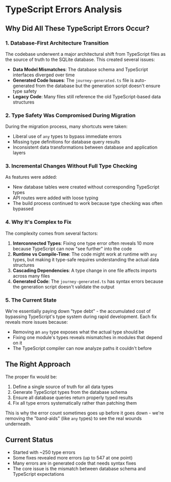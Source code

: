# TypeScript Errors Analysis

## Why Did All These TypeScript Errors Occur?

### 1. Database-First Architecture Transition

The codebase underwent a major architectural shift from TypeScript files as the source of truth to the SQLite database. This created several issues:

- **Data Model Mismatches**: The database schema and TypeScript interfaces diverged over time
- **Generated Code Issues**: The `journey-generated.ts` file is auto-generated from the database but the generation script doesn't ensure type safety
- **Legacy Code**: Many files still reference the old TypeScript-based data structures

### 2. Type Safety Was Compromised During Migration

During the migration process, many shortcuts were taken:
- Liberal use of `any` types to bypass immediate errors
- Missing type definitions for database query results
- Inconsistent data transformations between database and application layers

### 3. Incremental Changes Without Full Type Checking

As features were added:
- New database tables were created without corresponding TypeScript types
- API routes were added with loose typing
- The build process continued to work because type checking was often bypassed

### 4. Why It's Complex to Fix

The complexity comes from several factors:

1. **Interconnected Types**: Fixing one type error often reveals 10 more because TypeScript can now "see further" into the code
2. **Runtime vs Compile-Time**: The code might work at runtime with `any` types, but making it type-safe requires understanding the actual data structures
3. **Cascading Dependencies**: A type change in one file affects imports across many files
4. **Generated Code**: The `journey-generated.ts` has syntax errors because the generation script doesn't validate the output

### 5. The Current State

We're essentially paying down "type debt" - the accumulated cost of bypassing TypeScript's type system during rapid development. Each fix reveals more issues because:

- Removing an `any` type exposes what the actual type should be
- Fixing one module's types reveals mismatches in modules that depend on it
- The TypeScript compiler can now analyze paths it couldn't before

## The Right Approach

The proper fix would be:
1. Define a single source of truth for all data types
2. Generate TypeScript types from the database schema
3. Ensure all database queries return properly typed results
4. Fix all type errors systematically rather than patching them

This is why the error count sometimes goes up before it goes down - we're removing the "band-aids" (like `any` types) to see the real wounds underneath.

## Current Status

- Started with ~250 type errors
- Some fixes revealed more errors (up to 547 at one point)
- Many errors are in generated code that needs syntax fixes
- The core issue is the mismatch between database schema and TypeScript expectations